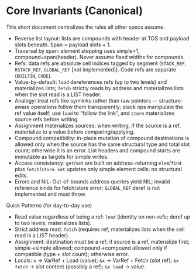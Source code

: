 # Core Invariants (Canonical)

This short document centralizes the rules all other specs assume.

- Reverse list layout: lists are compounds with header at TOS and payload slots beneath. Span = payload slots + 1.
- Traversal by span: element stepping uses simple=1, compound=span(header). Never assume fixed widths for compounds.
- Refs: data refs are absolute cell indices tagged by segment (`STACK_REF`, `RSTACK_REF`, `GLOBAL_REF` [not implemented]). Code refs are separate (`BUILTIN`, `CODE`).
- Value-by-default: `load` dereferences refs (up to two levels) and materializes lists; `fetch` strictly reads by address and materializes lists when the slot read is a LIST header.
- Analogy: treat refs like symlinks rather than raw pointers — structure-aware operations follow them transparently; stack ops manipulate the ref value itself; use `load` to “follow the link”, and `store` materializes source refs before writing.
- Assignment materializes sources: when writing, if the source is a ref, materialize to a value before comparing/applying.
- Compound compatibility: in-place mutation of compound destinations is allowed only when the source has the same structural type and total slot count; otherwise it is an error. List headers and compound starts are immutable as targets for simple writes.
- Access consistency: `get`/`set` are built on address-returning `elem`/`find` plus `fetch`/`store`. `set` updates only simple element cells; no structural edits.
- Errors and NIL: Out-of-bounds address queries yield NIL; invalid reference kinds for fetch/store error; `GLOBAL_REF` deref is not implemented and must throw.

Quick Patterns (for day-to-day use)
- Read value regardless of being a ref: `load` (identity on non-refs; deref up to two levels; materializes lists).
- Strict address read: `fetch` (requires ref; materializes lists when the cell read is a LIST header).
- Assignment: destination must be a ref; if source is a ref, materialize first; simple→simple allowed; compound→compound allowed only if compatible (type + slot count); otherwise error.
- Locals: `x` → VarRef + Load (value); `&x` → VarRef + Fetch (slot ref); `&x fetch` → slot content (possibly a ref); `&x load` → value.
